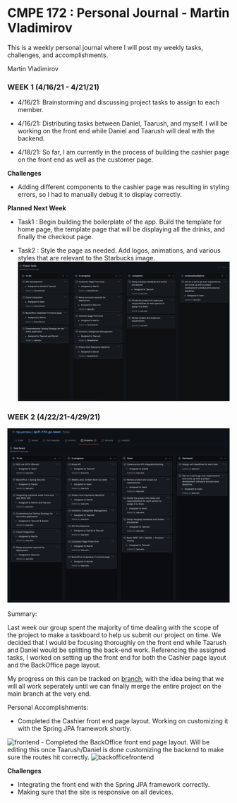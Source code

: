 # CMPE 172 : Personal Journal - Martin Vladimirov

This is a weekly personal journal where I will post my weekly tasks, challenges, and accomplishments.

Martin Vladimirov

### WEEK 1 (4/16/21 - 4/21/21)

 - 4/16/21: Brainstorming and discussing project tasks to assign to each member.

 - 4/16/21: Distributing tasks between Daniel, Taarush, and myself. I will be working on the front end while Daniel and Taarush will deal with the backend.

 - 4/18/21: So far, I am currently in the process of building the cashier page on the front end as well as the customer page. 

**Challenges** 

 - Adding different components to the cashier page was resulting in styling errors, so I had to manually debug it to display correctly. 

**Planned Next Week** 

 - Task1 : Begin building the boilerplate of the app. Build the template for home page, the template page that will be displaying all the drinks, and finally the checkout page.

 - Task2 : Style the page as needed. Add logos, animations, and various styles that are relevant to the Starbucks image.
![week1-taskboard](../Images/week1-taskboard.png)


### WEEK 2 (4/22/21-4/29/21)
![week2-taskboard](../Images/week2-taskboard.png)

Summary: 

Last week our group spent the majority of time dealing with the scope of the project to make a taskboard to help us submit our project on time. We decided that I would be focusing thoroughly on the front end while Taarush and Daniel would be splitting the back-end work. Referencing the assigned tasks, I worked on setting up the front end for both the Cashier page layout and the BackOffice page layout. 

My progress on this can be tracked on [branch](https://github.com/nguyensjsu/sp21-172-go-team/tree/martinvlad), with the idea being that we will all work seperately  until we can finally merge the entire project on the main branch at the very end.

Personal Accomplishments: 
 - Completed the Cashier front end page layout. Working on customizing it with the Spring JPA framework shortly.
<img width="800" alt="frontend" src="https://user-images.githubusercontent.com/36089262/116649259-c5afef80-a933-11eb-87c1-ad6cb5f88576.png">
 - Completed the BackOffice front end page layout. Will be editing this once Taarush/Daniel is done customizing the backend to make sure the routes hit correctly.

 <img width="800" alt="backofficefrontend" src="https://user-images.githubusercontent.com/36089262/116653578-55f23280-a93c-11eb-8d6e-b0e31b0f024d.png">

**Challenges**

 - Integrating the front end with the Spring JPA framework correctly.
 - Making sure that the site is responsive on all devices.
